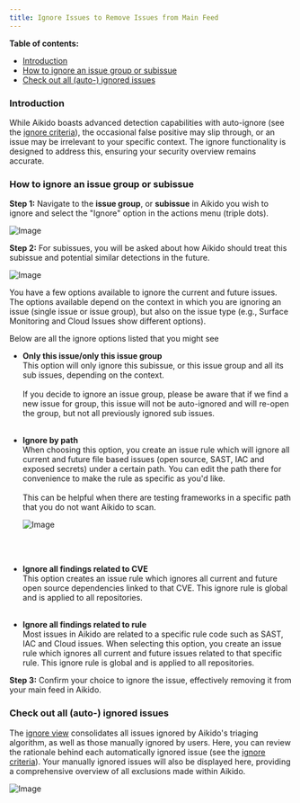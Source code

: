 ```yaml
---
title: Ignore Issues to Remove Issues from Main Feed
---
```


**Table of contents:**
  - [Introduction](#introduction)
  - [How to ignore an issue group or subissue](#how-to-ignore-an-issue-group-or-subissue)
  - [Check out all (auto-) ignored issues](#check-out-all-auto--ignored-issues)


### Introduction

While Aikido boasts advanced detection capabilities with auto-ignore (see the [ignore criteria](https://app.aikido.dev/issues/ignored/criteria)), the occasional false positive may slip through, or an issue may be irrelevant to your specific context. The ignore functionality is designed to address this, ensuring your security overview remains accurate. 

### How to ignore an issue group or subissue

**Step 1:** Navigate to the **issue group**, or **subissue** in Aikido you wish to ignore and select the "Ignore" option in the actions menu (triple dots).

![Image](https://ucarecdn.com/ff7d2590-2d08-42c5-b7a1-464dac520f01/)

**Step 2:** For subissues, you will be asked about how Aikido should treat this subissue and potential similar detections in the future.

![Image](https://ucarecdn.com/b8de9c2c-c625-4a45-9c92-09c72c786b24/)

You have a few options available to ignore the current and future issues. The options available depend on the context in which you are ignoring an issue (single issue or issue group), but also on the issue type (e.g., Surface Monitoring and Cloud Issues show different options).

Below are all the ignore options listed that you might see

- **Only this issue/only this issue group**\
  This option will only ignore this subissue, or this issue group and all its sub issues, depending on the context.\
  ​\
  If you decide to ignore an issue group, please be aware that if we find a new issue for group, this issue will not be auto-ignored and will re-open the group, but not all previously ignored sub issues.\
  ​
- **Ignore by path**\
  When choosing this option, you create an issue rule which will ignore all current and future file based issues (open source, SAST, IAC and exposed secrets) under a certain path. You can edit the path there for convenience to make the rule as specific as you'd like. \
  ​\
  This can be helpful when there are testing frameworks in a specific path that you do not want Aikido to scan.

  ![Image](https://ucarecdn.com/fe887c2a-204b-412b-9854-dbe96beff936/)

  \
  ​
- **Ignore all findings related to CVE**\
  This option creates an issue rule which ignores all current and future open source dependencies linked to that CVE. This ignore rule is global and is applied to all repositories.\
  ​
- **Ignore all findings related to rule**\
  Most issues in Aikido are related to a specific rule code such as SAST, IAC and Cloud issues. When selecting this option, you create an issue rule which ignores all current and future issues related to that specific rule. This ignore rule is global and is applied to all repositories.

**Step 3:** Confirm your choice to ignore the issue, effectively removing it from your main feed in Aikido.

### Check out all (auto-) ignored issues

The [ignore view](https://app.aikido.dev/issues/ignored) consolidates all issues ignored by Aikido's triaging algorithm, as well as those manually ignored by users. Here, you can review the rationale behind each automatically ignored issue (see the [ignore criteria](https://app.aikido.dev/issues/ignored/criteria)). Your manually ignored issues will also be displayed here, providing a comprehensive overview of all exclusions made within Aikido.

![Image](https://ucarecdn.com/65ba19ef-aa73-4a9f-aa79-50f391560e04/)